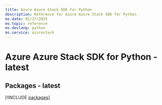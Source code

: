 ```yaml
---
title: Azure Azure Stack SDK for Python
description: Reference for Azure Azure Stack SDK for Python
ms.date: 02/27/2025
ms.topic: reference
ms.devlang: python
ms.service: azurestack
---
```

# Azure Azure Stack SDK for Python - latest
## Packages - latest
[!INCLUDE [packages](azure-stack-index.md)]
